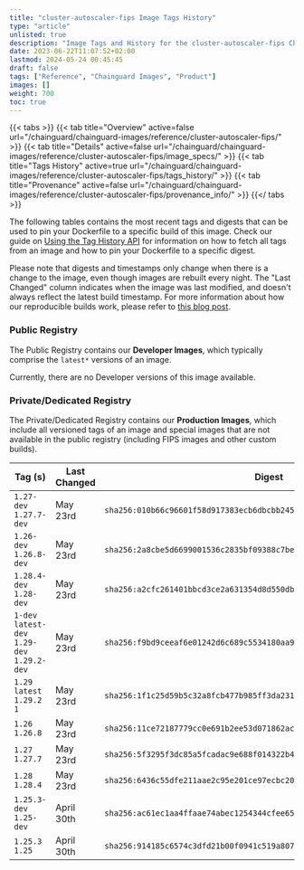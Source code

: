 ```yaml
---
title: "cluster-autoscaler-fips Image Tags History"
type: "article"
unlisted: true
description: "Image Tags and History for the cluster-autoscaler-fips Chainguard Image"
date: 2023-06-22T11:07:52+02:00
lastmod: 2024-05-24 00:45:45
draft: false
tags: ["Reference", "Chainguard Images", "Product"]
images: []
weight: 700
toc: true
---
```


{{< tabs >}}
{{< tab title="Overview" active=false url="/chainguard/chainguard-images/reference/cluster-autoscaler-fips/" >}}
{{< tab title="Details" active=false url="/chainguard/chainguard-images/reference/cluster-autoscaler-fips/image_specs/" >}}
{{< tab title="Tags History" active=true url="/chainguard/chainguard-images/reference/cluster-autoscaler-fips/tags_history/" >}}
{{< tab title="Provenance" active=false url="/chainguard/chainguard-images/reference/cluster-autoscaler-fips/provenance_info/" >}}
{{</ tabs >}}

The following tables contains the most recent tags and digests that can be used to pin your Dockerfile to a specific build of this image. Check our guide on [Using the Tag History API](/chainguard/chainguard-images/using-the-tag-history-api/) for information on how to fetch all tags from an image and how to pin your Dockerfile to a specific digest.

Please note that digests and timestamps only change when there is a change to the image, even though images are rebuilt every night. The "Last Changed" column indicates when the image was last modified, and doesn't always reflect the latest build timestamp. For more information about how our reproducible builds work, please refer to [this blog post](https://www.chainguard.dev/unchained/reproducing-chainguards-reproducible-image-builds).

### Public Registry
The Public Registry contains our **Developer Images**, which typically comprise the `latest*` versions of an image.

Currently, there are no Developer versions of this image available.

### Private/Dedicated Registry
The Private/Dedicated Registry contains our **Production Images**, which include all versioned tags of an image and special images that are not available in the public registry (including FIPS images and other custom builds).

| Tag (s)                                       | Last Changed | Digest                                                                    |
|-----------------------------------------------|--------------|---------------------------------------------------------------------------|
|  `1.27-dev` `1.27.7-dev`                      | May 23rd     | `sha256:010b66c96601f58d917383ecb6dbcbb245e92080730597661dcb14dff6fb1aaa` |
|  `1.26-dev` `1.26.8-dev`                      | May 23rd     | `sha256:2a8cbe5d6699001536c2835bf09388c7be196ac85f3a8e7b2eefae6dd89ab519` |
|  `1.28.4-dev` `1.28-dev`                      | May 23rd     | `sha256:a2cfc261401bbcd3ce2a631354d8d550db71b92dbcafe05942b17a4b63a5a19a` |
|  `1-dev` `latest-dev` `1.29-dev` `1.29.2-dev` | May 23rd     | `sha256:f9bd9ceeaf6e01242d6c689c5534180aa99bb13e5a0bc770e2b451589f756bc3` |
|  `1.29` `latest` `1.29.2` `1`                 | May 23rd     | `sha256:1f1c25d59b5c32a8fcb477b985ff3da23103c12345972ed0cd16f99d69ebf7a7` |
|  `1.26` `1.26.8`                              | May 23rd     | `sha256:11ce72187779cc0e691b2ee53d071862acafe3cb889abad53b676e182b1b5efd` |
|  `1.27` `1.27.7`                              | May 23rd     | `sha256:5f3295f3dc85a5fcadac9e688f014322b47ce59504b9add55844b6b0ea067019` |
|  `1.28` `1.28.4`                              | May 23rd     | `sha256:6436c55dfe211aae2c95e201ce97ecbc20f1d24fe59093b40ec2b3943df9f914` |
|  `1.25.3-dev` `1.25-dev`                      | April 30th   | `sha256:ac61ec1aa4ffaae74abec1254344cfee659ca9cee6751b187266049bbeeabbef` |
|  `1.25.3` `1.25`                              | April 30th   | `sha256:914185c6574c3dfd21b00f0941c519a8074609bae2a23cd26e6ddc78da2edb21` |


